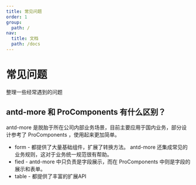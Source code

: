 ```yaml
---
title: 常见问题
order: 1
group:
  path: /
nav:
  title: 文档
  path: /docs
---
```


# 常见问题

整理一些经常遇到的问题

## antd-more 和 ProComponents 有什么区别？

antd-more 是脱胎于所在公司内部业务场景，目前主要应用于国内业务，部分设计参考了 ProComponents ，使用起来更加简单。

- form - 都提供了大量基础组件，扩展了转换方法。 antd-more 还集成常见的业务规则，这对于业务统一规范很有帮助。
- fied - antd-more 中只负责是字段展示，而在 ProComponents 中则是字段的展示和表单。
- table - 都提供了丰富的扩展API

